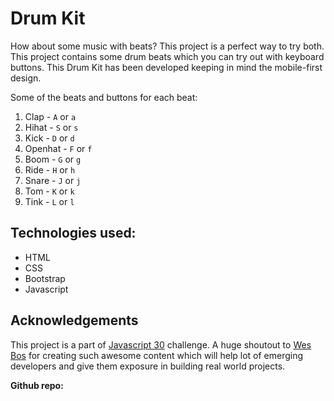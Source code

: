 # Drum Kit

How about some music with beats? This project is a perfect way to try both. This project contains some drum beats which you can try out with keyboard buttons. This Drum Kit has been developed keeping in mind the mobile-first design.

Some of the beats and buttons for each beat:
1. Clap - `A` or `a`
2. Hihat - `S` or `s`
3. Kick - `D` or `d`
4. Openhat - `F` or `f`
5. Boom - `G` or `g`
6. Ride - `H` or `h`
7. Snare - `J` or `j`
8. Tom - `K` or `k`
9. Tink - `L` or `l`

## Technologies used:
- HTML
- CSS
- Bootstrap
- Javascript

## Acknowledgements

This project is a part of [Javascript 30](https://javascript30.com/) challenge. A huge shoutout to [Wes Bos](https://github.com/wesbos) for creating such awesome content which will help lot of emerging developers and give them exposure in building real world projects.

**Github repo: [](https://github.com/wesbos/JavaScript30)**
